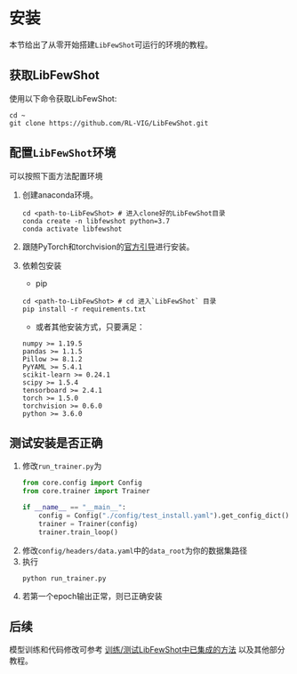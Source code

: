 # 安装
本节给出了从零开始搭建`LibFewShot`可运行的环境的教程。

## 获取LibFewShot

使用以下命令获取LibFewShot:
```shell
cd ~
git clone https://github.com/RL-VIG/LibFewShot.git
```

## 配置`LibFewShot`环境

可以按照下面方法配置环境
1. 创建anaconda环境。
    ```shell
    cd <path-to-LibFewShot> # 进入clone好的LibFewShot目录
    conda create -n libfewshot python=3.7
    conda activate libfewshot
    ```

2. 跟随PyTorch和torchvision的[官方引导](https://pytorch.org/get-started/locally/)进行安装。

3. 依赖包安装
   + pip
    ```shell
    cd <path-to-LibFewShot> # cd 进入`LibFewShot` 目录
    pip install -r requirements.txt
    ```
   + 或者其他安装方式，只要满足：
    ```
    numpy >= 1.19.5
    pandas >= 1.1.5
    Pillow >= 8.1.2
    PyYAML >= 5.4.1
    scikit-learn >= 0.24.1
    scipy >= 1.5.4
    tensorboard >= 2.4.1
    torch >= 1.5.0
    torchvision >= 0.6.0
    python >= 3.6.0
    ```

## 测试安装是否正确
1. 修改`run_trainer.py`为
    ```python
    from core.config import Config
    from core.trainer import Trainer

    if __name__ == "__main__":
        config = Config("./config/test_install.yaml").get_config_dict()
        trainer = Trainer(config)
        trainer.train_loop()
    ```
2. 修改`config/headers/data.yaml`中的`data_root`为你的数据集路径
3. 执行
   ```shell
   python run_trainer.py
   ```
4. 若第一个epoch输出正常，则已正确安装

## 后续
模型训练和代码修改可参考 [训练/测试LibFewShot中已集成的方法](./tutorials/t1-train_and_test_exist_methods.md) 以及其他部分教程。
